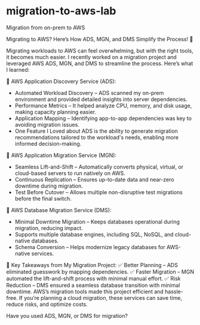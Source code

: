 # migration-to-aws-lab
Migration from on-prem to AWS

Migrating to AWS? Here’s How ADS, MGN, and DMS Simplify the Process! 🚀

Migrating workloads to AWS can feel overwhelming, but with the right tools, it becomes much easier. I recently worked on a migration project and leveraged AWS ADS, MGN, and DMS to streamline the process. Here’s what I learned:

🔹 AWS Application Discovery Service (ADS):
* Automated Workload Discovery – ADS scanned my on-prem environment and provided detailed insights into server dependencies.
* Performance Metrics – It helped analyze CPU, memory, and disk usage, making capacity planning easier.
* Application Mapping – Identifying app-to-app dependencies was key to avoiding migration issues.
* One Feature I Loved about ADS is the ability to generate migration recommendations tailored to the workload's needs, enabling more informed decision-making.

🔹 AWS Application Migration Service (MGN):
* Seamless Lift-and-Shift – Automatically converts physical, virtual, or cloud-based servers to run natively on AWS.
* Continuous Replication – Ensures up-to-date data and near-zero downtime during migration.
* Test Before Cutover – Allows multiple non-disruptive test migrations before the final switch.

🔹 AWS Database Migration Service (DMS):
* Minimal Downtime Migration – Keeps databases operational during migration, reducing impact.
* Supports multiple database engines, including SQL, NoSQL, and cloud-native databases.
* Schema Conversion – Helps modernize legacy databases for AWS-native services.

🔹 Key Takeaways from My Migration Project:
✅ Better Planning – ADS eliminated guesswork by mapping dependencies.
✅ Faster Migration – MGN automated the lift-and-shift process with minimal manual effort.
✅ Risk Reduction – DMS ensured a seamless database transition with minimal downtime.
AWS’s migration tools made this project efficient and hassle-free. If you’re planning a cloud migration, these services can save time, reduce risks, and optimize costs.

Have you used ADS, MGN, or DMS for migration?
